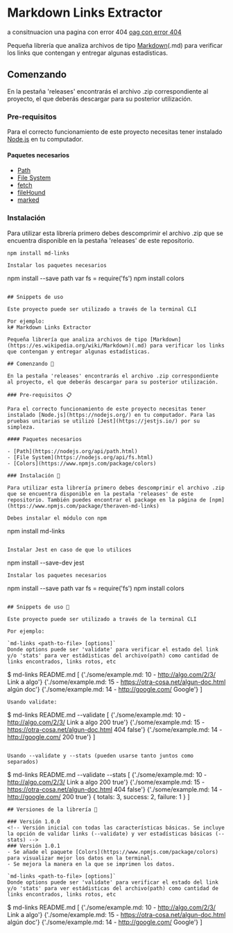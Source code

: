 # Markdown Links Extractor
a consitnuacion una pagina con error 404 [oag con error 404 ](https://www.ecured.cu/Jack_Calvo)

Pequeña librería que analiza archivos de tipo [Markdown](https://es.wikipedia.org/wiki/Markdown)(.md) para verificar los links que contengan y entregar algunas estadísticas.

## Comenzando 

En la pestaña 'releases' encontrarás el archivo .zip correspondiente al proyecto, el que deberás descargar para su posterior utilización.

### Pre-requisitos 

Para el correcto funcionamiento de este proyecto necesitas tener instalado [Node.js](https://nodejs.org/) en tu computador. 

#### Paquetes necesarios 

- [Path](https://nodejs.org/api/path.html)
- [File System](https://nodejs.org/api/fs.html)
- [fetch](https://www.npmjs.com/package/fetch)
- [fileHound](https://www.npmjs.com/package/filehound)
- [marked](https://www.npmjs.com/package/marked)

### Instalación 

Para utilizar esta librería primero debes descomprimir el archivo .zip que se encuentra disponible en la pestaña 'releases' de este repositorio.

```
npm install md-links
```

```
Instalar los paquetes necesarios

```
npm install --save path
var fs = require('fs')
npm install colors
```

## Snippets de uso 

Este proyecto puede ser utilizado a través de la terminal CLI

Por ejemplo:
k# Markdown Links Extractor

Pequeña librería que analiza archivos de tipo [Markdown](https://es.wikipedia.org/wiki/Markdown)(.md) para verificar los links que contengan y entregar algunas estadísticas.

## Comenzando 🚀

En la pestaña 'releases' encontrarás el archivo .zip correspondiente al proyecto, el que deberás descargar para su posterior utilización.

### Pre-requisitos 📋

Para el correcto funcionamiento de este proyecto necesitas tener instalado [Node.js](https://nodejs.org/) en tu computador. Para las pruebas unitarias se utilizó [Jest](https://jestjs.io/) por su simpleza.

#### Paquetes necesarios 

- [Path](https://nodejs.org/api/path.html)
- [File System](https://nodejs.org/api/fs.html)
- [Colors](https://www.npmjs.com/package/colors)

### Instalación 🔧

Para utilizar esta librería primero debes descomprimir el archivo .zip que se encuentra disponible en la pestaña 'releases' de este repositorio. También puedes encontrar el package en la página de [npm](https://www.npmjs.com/package/theraven-md-links)

Debes instalar el módulo con npm

```
npm install md-links
```

Instalar Jest en caso de que lo utilices

```
npm install --save-dev jest
```
Instalar los paquetes necesarios

```
npm install --save path
var fs = require('fs')
npm install colors
```

## Snippets de uso 🎁

Este proyecto puede ser utilizado a través de la terminal CLI

Por ejemplo:

`md-links <path-to-file> [options]`
Donde options puede ser 'validate' para verificar el estado del link y/o 'stats' para ver estádisticas del archivo(path) como cantidad de links encontrados, links rotos, etc 

```
$ md-links README.md
 [
   {'./some/example.md: 10 - http://algo.com/2/3/ Link a algo'}
   {'./some/example.md: 15 - https://otra-cosa.net/algun-doc.html algún doc'}
   {'./some/example.md: 14 - http://google.com/ Google'}
 ]
```
Usando validate:

```
$ md-links README.md --validate
 [
   {'./some/example.md: 10 - http://algo.com/2/3/ Link a algo 200 true'}
   {'./some/example.md: 15 - https://otra-cosa.net/algun-doc.html 404 false'}
   {'./some/example.md: 14 - http://google.com/ 200 true'}
 ]
```

Usando --validate y --stats (pueden usarse tanto juntos como separados)
```
$ md-links README.md --validate --stats
 [
   {'./some/example.md: 10 - http://algo.com/2/3/ Link a algo 200 true'}
   {'./some/example.md: 15 - https://otra-cosa.net/algun-doc.html 404 false'}
   {'./some/example.md: 14 - http://google.com/ 200 true'}
   { totals: 3, success: 2, failure: 1 }
 ]
```
## Versiones de la librería 📄

### Versión 1.0.0
<!-- Versión inicial con todas las características básicas. Se incluye la opción de validar links (--validate) y ver estadísticas básicas (--stats) -->
### Versión 1.0.1
- Se añade el paquete [Colors](https://www.npmjs.com/package/colors) para visualizar mejor los datos en la terminal.
- Se mejora la manera en la que se imprimen los datos.

`md-links <path-to-file> [options]`
Donde options puede ser 'validate' para verificar el estado del link y/o 'stats' para ver estádisticas del archivo(path) como cantidad de links encontrados, links rotos, etc 

```
$ md-links README.md
 [
   {'./some/example.md: 10 - http://algo.com/2/3/ Link a algo'}
   {'./some/example.md: 15 - https://otra-cosa.net/algun-doc.html algún doc'}
   {'./some/example.md: 14 - http://google.com/ Google'}
 ]
```
